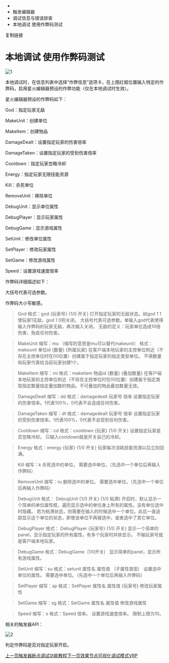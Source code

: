   * [](/)
  * 触发编辑器
  * 调试信息与错误排查
  * 本地调试 使用作弊码测试

复制链接

# 本地调试 使用作弊码测试

![1](/assets/images/1-a81299b18ab52173ae731139234078c0.png)

本地调试时，在信息列表中选择“作弊信息”选项卡，在上图红框位置输入特定的作弊码，启用星火编辑器预设的作弊功能（仅在本地调试时生效）。

星火编辑器预设的作弊码如下：

God：指定玩家无敌

MakeUnit：创建单位

MakeItem：创建物品

DamageDealt：设置指定玩家的伤害倍率

DamageTaken：设置指定玩家的受到伤害倍率

Cooldown：指定玩家忽略冷却

Energy：指定玩家无限技能资源

Kill：杀死单位

RemoveUnit：移除单位

DebugUnit：显示单位属性

DebugPlayer：显示玩家属性

DebugGame：显示游戏属性

SetUnit：修改单位属性

SetPlayer：修改玩家属性

SetGame：修改游戏属性

Speed：设置游戏速度倍率

作弊码详细描述如下：

大括号代表可选参数。

作弊码大小写敏感。

> God 格式：god {玩家号} {1/0 开关} 打开指定玩家的无敌状态。如god 1 1使玩家1无敌，god 1 0则关闭。
> 大括号代表可选参数。单输入god代表使得输入作弊码的玩家无敌，再次输入关闭。 无敌的定义：玩家单位造成10倍伤害，免疫任何伤害。

> MakeUnit 缩写：mu （缩写的意思是mu可以替代makeunit） 格式：makeunit 单位id {数量} {所属玩家}
> 在客户端本地玩家的主控单位附近（不存在主控单位时在00位置）创建属于指定玩家的指定类型单位。 不填数量和玩家代表给当前玩家创建1个。

> MakeItem 缩写：mi 格式：makeitem 物品id {数量} {叠加数量}
> 在客户端本地玩家的主控单位附近（不存在主控单位时在00位置）创建属于指定类型指定数量指定叠加数的物品。不可叠加的物品叠加数量无效。

> DamageDealt 缩写：dd 格式：damagedealt 玩家号 倍率 设置指定玩家的伤害倍率。1代表100%，0代表不会造成任何伤害。

> DamageTaken 缩写：dt 格式：damagedealt 玩家号 倍率 设置指定玩家的受到伤害倍率。1代表100%，0代表不会受到任何伤害。

> Cooldown 缩写：cd 格式：cooldown {玩家} {1/0 开关} 设置指定玩家是否忽略冷却。 只输入cooldown就是开关自己的冷却。

> Energy 格式：energy {玩家} {1/0 开关} 玩家每次消耗技能资源以后立刻回满。

> Kill 缩写：k 杀死选中的单位。 需要选中单位。（先选中一个单位后再输入作弊码）

> RemoveUnit 缩写：ru 删除选中的单位。 需要选中单位。（先选中一个单位后再输入作弊码）

> DebugUnit 格式： DebugUnit {1/0 开关} {1/0 粘滞}
> 开启时，默认显示一个简单的单位属性框，遍历显示选中的单位身上所有的属性。没有单位选中时隐藏。
> 若为粘滞状态，则需要在输入的时候选中一个单位。此后一直追踪显示这个单位的状态，即使该单位不再被选中，或者选中了其它单位。

> DebugPlayer 格式： DebugPlayer {玩家号} {1/0 开关}
> 显示一个简单的panel，显示指定玩家的所有属性，有多个玩家时并排显示。 不输玩家号就是客户端本地玩家。

> DebugGame 格式：DebugGame｛1/0开关｝ 显示简单的panel，显示所有游戏属性。

> SetUnit 缩写：su 格式：setunit 属性名 属性值 ｛子属性类型｝ 设置选中单位的属性。 需要选中单位。（先选中一个单位后再输入作弊码）

> SetPlayer 缩写：sp 格式：SetPlayer 属性名 属性值 {玩家号} 修改玩家属性

> SetGame 缩写：sg 格式：SetGame 属性名 属性值 修改游戏属性

> Speed 缩写：s 格式：Speed 倍率。 设置游戏速度倍率。 限制上限为10。

相关的触发器API：

![2](/assets/images/2-cbce80fe86221e7ad1dd39546a8d3080.png)

判定作弊码是否对指定玩家开启。

[上一页触发器断点调试功能教程](/Manual/TriggerEditor/Debug/触发器断点调试功能教程)[下一页效果节点可视化调试模式VRP](/Manual/TriggerEditor/Debug/效果节点可视化调试模式VRP)



